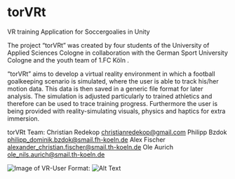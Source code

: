 # torVRt
VR training Application for Soccergoalies in Unity

The project “torVRt” was created by four students of the University of Applied Sciences
Cologne in collaboration with the German Sport University Cologne and the youth team of
1.FC Köln .

“torVRt” aims to develop a virtual reality environment in which a football goalkeeping
scenario is simulated, where the user is able to track his/her motion data. This data is then
saved in a generic file format for later analysis. The simulation is adjusted particularly to
trained athletics and therefore can be used to trace training progress. Furthermore the user
is being provided with reality-simulating visuals, physics and haptics for extra immersion. 

torVRt Team:
Christian Redekop <christianredekop@gmail.com>
Philipp Bzdok <philipp_dominik.bzdok@smail.fh-koeln.de>
Alex Fischer <alexander_christian.fischer@smail.th-koeln.de>
Ole Aurich <ole_nils.aurich@smail.th-koeln.de>

![Image of VR-User](/images/20181025_163757.jpg)
Format: ![Alt Text](url)
